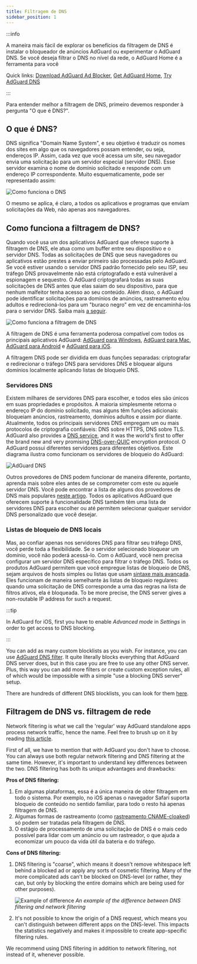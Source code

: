 ```yaml
---
title: Filtragem de DNS
sidebar_position: 1
---
```


:::info

A maneira mais fácil de explorar os benefícios da filtragem de DNS é instalar o bloqueador de anúncios AdGuard ou experimentar o AdGuard DNS. Se você deseja filtrar o DNS no nível da rede, o AdGuard Home é a ferramenta para você

Quick links: [Download AdGuard Ad Blocker](https://agrd.io/download-kb-adblock), [Get AdGuard Home](https://github.com/AdguardTeam/AdGuardHome#getting-started), [Try AdGuard DNS](https://agrd.io/download-dns)

:::

Para entender melhor a filtragem de DNS, primeiro devemos responder à pergunta "O que é DNS?".

## O que é DNS?

DNS significa "Domain Name System", e seu objetivo é traduzir os nomes dos sites em algo que os navegadores possam entender, ou seja, endereços IP. Assim, cada vez que você acessa um site, seu navegador envia uma solicitação para um servidor especial (servidor DNS). Esse servidor examina o nome de domínio solicitado e responde com um endereço IP correspondente. Muito esquematicamente, pode ser representado assim:

![Como funciona o DNS](https://cdn.adtidy.org/public/Adguard/kb/DNS_filtering/how_dns_works_en.png)

O mesmo se aplica, é claro, a todos os aplicativos e programas que enviam solicitações da Web, não apenas aos navegadores.

## Como funciona a filtragem de DNS?

Quando você usa um dos aplicativos AdGuard que oferece suporte à filtragem de DNS, ele atua como um buffer entre seu dispositivo e o servidor DNS. Todas as solicitações de DNS que seus navegadores ou aplicativos estão prestes a enviar primeiro são processadas pelo AdGuard. Se você estiver usando o servidor DNS padrão fornecido pelo seu ISP, seu tráfego DNS provavelmente não está criptografado e está vulnerável a espionagem e sequestro. O AdGuard criptografará todas as suas solicitações de DNS antes que elas saiam do seu dispositivo, para que nenhum malfeitor tenha acesso ao seu conteúdo. Além disso, o AdGuard pode identificar solicitações para domínios de anúncios, rastreamento e/ou adultos e redirecioná-los para um "buraco negro" em vez de encaminhá-los para o servidor DNS. Saiba mais [a seguir](#local-dns-blocklists).

![Como funciona a filtragem de DNS](https://cdn.adtidy.org/public/Adguard/kb/DNS_filtering/how_dns_filtering_works_en.png)

A filtragem de DNS é uma ferramenta poderosa compatível com todos os principais aplicativos AdGuard: [AdGuard para Windows](https://adguard.com/adguard-windows/overview.html), [AdGuard para Mac](https://adguard.com/adguard-mac/overview.html), [AdGuard para Android](https://adguard.com/adguard-android/overview.html) e [AdGuard para iOS](https://adguard.com/adguard-ios/overview.html).

A filtragem DNS pode ser dividida em duas funções separadas: criptografar e redirecionar o tráfego DNS para servidores DNS e bloquear alguns domínios localmente aplicando listas de bloqueio DNS.

### Servidores DNS

Existem milhares de servidores DNS para escolher, e todos eles são únicos em suas propriedades e propósitos. A maioria simplesmente retorna o endereço IP do domínio solicitado, mas alguns têm funções adicionais: bloqueiam anúncios, rastreamento, domínios adultos e assim por diante. Atualmente, todos os principais servidores DNS empregam um ou mais protocolos de criptografia confiáveis: DNS sobre HTTPS, DNS sobre TLS. AdGuard also provides a [DNS service](https://adguard-dns.io/), and it was the world's first to offer the brand new and very promising [DNS-over-QUIC](https://adguard.com/blog/dns-over-quic.html) encryption protocol. O AdGuard possui diferentes servidores para diferentes objetivos. Este diagrama ilustra como funcionam os servidores de bloqueio do AdGuard:

![AdGuard DNS](https://cdn.adtidy.org/public/Adguard/kb/DNS_filtering/adguard_dns_en.jpg)

Outros provedores de DNS podem funcionar de maneira diferente, portanto, aprenda mais sobre eles antes de se comprometer com este ou aquele servidor DNS. Você pode encontrar a lista de alguns dos provedores de DNS mais populares [neste artigo](dns-providers.md). Todos os aplicativos AdGuard que oferecem suporte à funcionalidade DNS também têm uma lista de servidores DNS para escolher ou até permitem selecionar qualquer servidor DNS personalizado que você desejar.

### Listas de bloqueio de DNS locais

Mas, ao confiar apenas nos servidores DNS para filtrar seu tráfego DNS, você perde toda a flexibilidade. Se o servidor selecionado bloquear um domínio, você não poderá acessá-lo. Com o AdGuard, você nem precisa configurar um servidor DNS específico para filtrar o tráfego DNS. Todos os produtos AdGuard permitem que você empregue listas de bloqueio de DNS, sejam arquivos de hosts simples ou listas que usam [sintaxe mais avançada](dns-filtering-syntax.md). Eles funcionam de maneira semelhante às listas de bloqueio regulares: quando uma solicitação de DNS corresponde a uma das regras na lista de filtros ativos, ela é bloqueada. To be more precise, the DNS server gives a non-routable IP address for such a request.

:::tip

In AdGuard for iOS, first you have to enable *Advanced mode* in *Settings* in order to get access to DNS blocking.

:::

You can add as many custom blocklists as you wish. For instance, you can use [AdGuard DNS filter](https://github.com/AdguardTeam/AdGuardSDNSFilter). It quite literally blocks everything that AdGuard DNS server does, but in this case you are free to use any other DNS server. Plus, this way you can add more filters or create custom exception rules, all of which would be impossible with a simple "use a blocking DNS server" setup.

There are hundreds of different DNS blocklists, you can look for them [here](https://filterlists.com/).

## Filtragem de DNS vs. filtragem de rede

Network filtering is what we call the 'regular' way AdGuard standalone apps process network traffic, hence the name. Feel free to brush up on it by reading [this article](https://adguard.com/kb/general/ad-filtering/how-ad-blocking-works/).

First of all, we have to mention that with AdGuard you don't have to choose. You can always use both regular network filtering and DNS filtering at the same time. However, it's important to understand key differences between the two. DNS filtering has both its unique advantages and drawbacks:

**Pros of DNS filtering:**

1. Em algumas plataformas, essa é a única maneira de obter filtragem em todo o sistema. Por exemplo, no iOS apenas o navegador Safari suporta bloqueio de conteúdo no sentido familiar, para todo o resto há apenas filtragem de DNS.
1. Algumas formas de rastreamento (como [rastreamento CNAME-cloaked](https://adguard.com/blog/cname-tracking.html)) só podem ser tratadas pela filtragem de DNS.
1. O estágio de processamento de uma solicitação de DNS é o mais cedo possível para lidar com um anúncio ou um rastreador, o que ajuda a economizar um pouco da vida útil da bateria e do tráfego.

**Cons of DNS filtering:**

1. DNS filtering is "coarse", which means it doesn't remove whitespace left behind a blocked ad or apply any sorts of cosmetic filtering. Many of the more complicated ads can't be blocked on DNS-level (or rather, they can, but only by blocking the entire domains which are being used for other purposes).

    ![Example of difference](https://cdn.adtidy.org/public/Adguard/kb/DNS_filtering/dns_diff.jpg) *An example of the difference between DNS filtering and network filtering*

1. It's not possible to know the origin of a DNS request, which means you can't distinguish between different apps on the DNS-level. This impacts the statistics negatively and makes it impossible to create app-specific filtering rules.

We recommend using DNS filtering in addition to network filtering, not instead of it, whenever possible.
